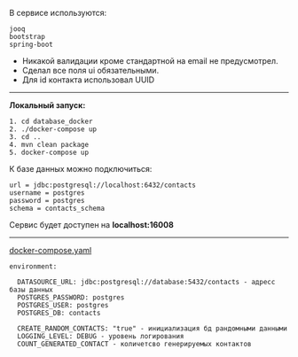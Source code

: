 В сервисе используются:

    jooq
    bootstrap
    spring-boot

- Никакой валидации кроме стандартной на email не предусмотрел. 
- Сделал все поля ui обязательными.
- Для id контакта использовал UUID

---
**Локальный запуск:**

    1. cd database_docker
    2. ./docker-compose up
    3. cd ..
    4. mvn clean package
    5. docker-compose up

К базе данных можно подключиться:

    url = jdbc:postgresql://localhost:6432/contacts
    username = postgres
    password = postgres
    schema = contacts_schema

Сервис будет доступен на **localhost:16008**

---

[docker-compose.yaml](docker-compose.yaml)

    environment:

      DATASOURCE_URL: jdbc:postgresql://database:5432/contacts - адресс базы данных
      POSTGRES_PASSWORD: postgres
      POSTGRES_USER: postgres
      POSTGRES_DB: contacts

      CREATE_RANDOM_CONTACTS: "true" - инициализация бд рандомными данными
      LOGGING_LEVEL: DEBUG - уровень логирования
      COUNT_GENERATED_CONTACT - количетсво генерируемых контактов

